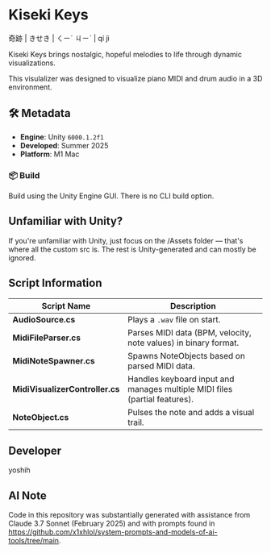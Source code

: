 # Kiseki Keys 
奇跡 | きせき | ㄑㄧˊ ㄐㄧˋ | qí jì

Kiseki Keys brings nostalgic, hopeful melodies to life through dynamic visualizations.

This visulalizer was designed to visualize piano MIDI and drum audio in a 3D environment. 

## 🛠️ Metadata
- **Engine**: Unity `6000.1.2f1`  
- **Developed**: Summer 2025
- **Platform**: M1 Mac

### 📦 Build

Build using the Unity Engine GUI. There is no CLI build option. 

## Unfamiliar with Unity? 

If you're unfamiliar with Unity, just focus on the /Assets folder — that's where all the custom src is. The rest is Unity-generated and can mostly be ignored.

## Script Information

| Script Name               | Description                                                      |
| ------------------------- | ---------------------------------------------------------------- |
| **AudioSource.cs**         | Plays a `.wav` file on start.                                    |
| **MidiFileParser.cs**      | Parses MIDI data (BPM, velocity, note values) in binary format.  |
| **MidiNoteSpawner.cs**     | Spawns NoteObjects based on parsed MIDI data.              |
| **MidiVisualizerController.cs** | Handles keyboard input and manages multiple MIDI files (partial features). |
| **NoteObject.cs**          | Pulses the note and adds a visual trail.                         |

## Developer

yoshih

## AI Note

Code in this repository was substantially generated with assistance from Claude 3.7 Sonnet (February 2025) and with prompts found in https://github.com/x1xhlol/system-prompts-and-models-of-ai-tools/tree/main.